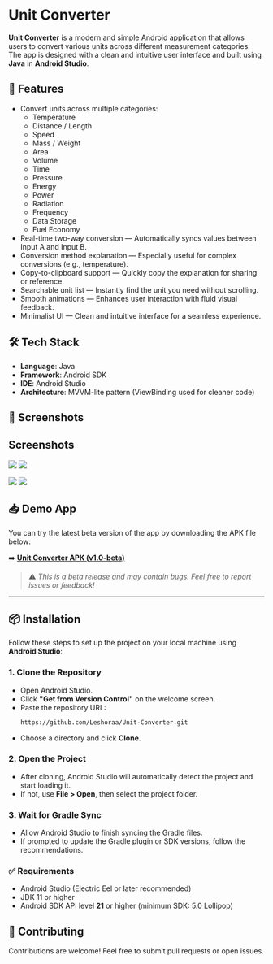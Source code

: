 
# Unit Converter

**Unit Converter** is a modern and simple Android application that allows users to convert various units across different measurement categories. The app is designed with a clean and intuitive user interface and built using **Java** in **Android Studio**.

## 🔧 Features

- Convert units across multiple categories:
  - Temperature
  - Distance / Length
  - Speed
  - Mass / Weight
  - Area
  - Volume
  - Time
  - Pressure
  - Energy
  - Power
  - Radiation
  - Frequency
  - Data Storage
  - Fuel Economy
- Real-time two-way conversion — Automatically syncs values between Input A and Input B.
- Conversion method explanation — Especially useful for complex conversions (e.g., temperature).
- Copy-to-clipboard support — Quickly copy the explanation for sharing or reference.
- Searchable unit list — Instantly find the unit you need without scrolling.
- Smooth animations — Enhances user interaction with fluid visual feedback.
- Minimalist UI — Clean and intuitive interface for a seamless experience.

## 🛠 Tech Stack

- **Language**: Java  
- **Framework**: Android SDK  
- **IDE**: Android Studio  
- **Architecture**: MVVM-lite pattern (ViewBinding used for cleaner code)

## 📱 Screenshots

## Screenshots

<p float="left">
  <img src="https://github.com/user-attachments/assets/a6d7a5de-d325-4d83-b883-d95149ef00a1" />
  <img src="https://github.com/user-attachments/assets/667f5dc0-0103-48e4-bcb3-6f4098934e29" />
</p>

<p float="left">
  <img src="https://github.com/user-attachments/assets/f39c4dd7-44bb-453d-b0b0-71f625f04f9c" />
  <img src="https://github.com/user-attachments/assets/ec5c67e4-4ffd-499b-a5c8-54f77a931140" />
</p>


## 📥 Demo App

You can try the latest beta version of the app by downloading the APK file below:

➡️ **[Unit Converter APK (v1.0-beta)](https://github.com/Leshoraa/UnitConverter-Android/releases/download/v1.0-beta/Unit.Converter.apk)**

> ⚠️ *This is a beta release and may contain bugs. Feel free to report issues or feedback!*

---

## 📦 Installation

Follow these steps to set up the project on your local machine using **Android Studio**:

### 1. Clone the Repository

- Open Android Studio.
- Click **"Get from Version Control"** on the welcome screen.
- Paste the repository URL:  
   ```bash
   https://github.com/Leshoraa/Unit-Converter.git
   ```
- Choose a directory and click **Clone**.

### 2. Open the Project
- After cloning, Android Studio will automatically detect the project and start loading it.
- If not, use **File > Open**, then select the project folder.

### 3. Wait for Gradle Sync
- Allow Android Studio to finish syncing the Gradle files.
- If prompted to update the Gradle plugin or SDK versions, follow the recommendations.

### ✅ Requirements
- Android Studio (Electric Eel or later recommended)
- JDK 11 or higher
- Android SDK API level **21** or higher (minimum SDK: 5.0 Lollipop)

## 🤝 Contributing

Contributions are welcome! Feel free to submit pull requests or open issues.
